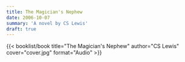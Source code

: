 ```yaml
---
title: The Magician's Nephew
date: 2006-10-07
summary: 'A novel by CS Lewis'
draft: true
---
```


{{< booklist/book
title="The Magician's Nephew"
author="CS Lewis"
cover="cover.jpg"
format="Audio" >}}

